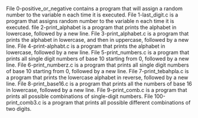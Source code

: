 File 0-positive_or_negative contains a program that will assign a random number to the variable n each time it is executed.
File 1-last_digit.c is a program that assigns random number to the variable n each time it is executed.
file 2-print_alphabet is a program that prints the alphabet in lowercase, followed by a new line.
File 3-print_alphabet.c is a program that prints the alphabet in lowercase, and then in uppercase, followed by a new line.
File 4-print-alphabt.c is a program that prints the alphabet in lowercase, followed by a new line.
File 5-print_numbers.c is a program that prints all single digit numbers of base 10 starting from 0, followed by a new line.
File 6-print_numberz.c is a program that prints all single digit numbers of base 10 starting from 0, followed by a new line.
File 7-print_tebahpla.c is a program that prints the lowercase alphabet in reverse, followed by a new line.
File 8-print_base16.c is a program that prints all the numbers of base 16 in lowercase, followed by a new line.
File 9-print_comb.c is a program that prints all possible combinations of single-digit numbers.
File 100-print_comb3.c is a program that prints all possible different combinations of two digits.
